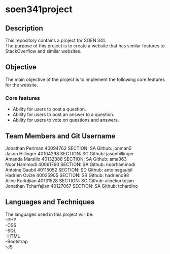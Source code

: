 # soen341project
## Description
This repository contains a project for SOEN 341.  
The purpose of this project is to create a website that has similar features to StackOverflow and similar websites.  
## Objective
The main objective of the project is to implement the following core features for the website.  
### Core features
- Ability for users to post a question.  
- Ability for users to post an answer to a question.  
- Ability for users to vote on questions and answers.  
## Team Members and Git Username
Jonathan Perlman   40094762    SECTION: SA  Github: jonman5     
Jason Hillinger  40104298           SECTION: SC Github: jasonhillinger  
Amanda Marsillo   40132388       SECTION: SA Github: ama363   
Noor Hammodi 40061760            SECTION: SA Github: noorhammodi  
Antoine Gaubil 40115052            SECTION: SD Github: antoinegaubil   
Hadrien Ovize 40025905             SECTION: SB Github: hadrieno98  
Aline Kurkdjian 40131528           SECTION: SC Github: alinekurkdjian  
Jonathan Tcharfajian 40127067  SECTION: SA Github: tchardino  
## Languages and Techniques
The languages used in this project will be:  
-PHP  
-CSS  
-SQL  
-HTML   
-Bootstrap  
-JS  
